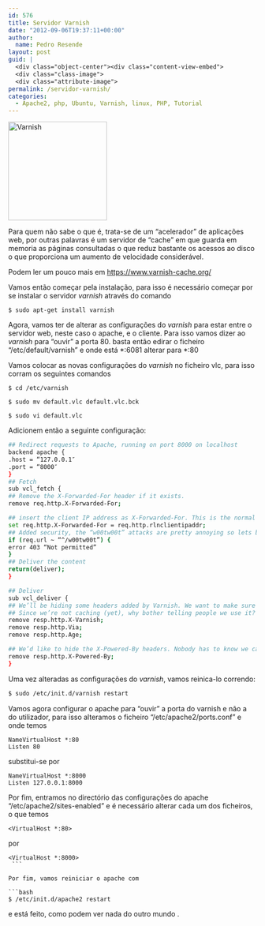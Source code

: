 ```yaml
---
id: 576
title: Servidor Varnish
date: "2012-09-06T19:37:11+00:00"
author:
  name: Pedro Resende
layout: post
guid: |
  <div class="object-center"><div class="content-view-embed">
  <div class="class-image">
  <div class="attribute-image">
permalink: /servidor-varnish/
categories:
  - Apache2, php, Ubuntu, Varnish, linux, PHP, Tutorial
---
```


<div class="object-center">
  <div class="content-view-embed">
    <div class="class-image">
      <div class="attribute-image">
      <img src="https://blog.resende.biz/assets/blog/ezdemo_site/storage/images/media/images/varnish2/11421-1-eng-GB/Varnish_medium.jpg" width="200" height="200"  style="border: 0px solid ;" alt="Varnish" title="Varnish" />
      </div>
    </div>
  </div>
</div>

Para quem não sabe o que é, trata-se de um “acelerador” de aplicações web, por outras palavras é um servidor de “cache” em que guarda em memoria as páginas consultadas o que reduz bastante os acessos ao disco o que proporciona um aumento de velocidade considerável.

Podem ler um pouco mais em <a href="https://www.varnish-cache.org/" title="https://www.varnish-cache.org/" target="_blank">https://www.varnish-cache.org/</a>

Vamos então começar pela instalação, para isso é necessário começar por se instalar o servidor _varnish_ através do comando

```basg
$ sudo apt-get install varnish
```

Agora, vamos ter de alterar as configurações do _varnish_ para estar entre o servidor web, neste caso o apache, e o cliente. Para isso vamos dizer ao _varnish_ para “ouvir” a porta 80. basta então edirar o ficheiro “/etc/default/varnish” e onde está \*:6081 alterar para \*:80

Vamos colocar as novas configurações do _varnish_ no ficheiro vlc, para isso corram os seguintes comandos

```basg
$ cd /etc/varnish

$ sudo mv default.vlc default.vlc.bck

$ sudo vi default.vlc
```

Adicionem então a seguinte configuração:

```bash
## Redirect requests to Apache, running on port 8000 on localhost
backend apache {
.host = “127.0.0.1″
.port = “8000″
}
## Fetch
sub vcl_fetch {
## Remove the X-Forwarded-For header if it exists.
remove req.http.X-Forwarded-For;

## insert the client IP address as X-Forwarded-For. This is the normal IP address of the user.
set req.http.X-Forwarded-For = req.http.rlnclientipaddr;
## Added security, the “w00tw00t” attacks are pretty annoying so lets block it before it reaches our webserver
if (req.url ~ “^/w00tw00t”) {
error 403 “Not permitted”
}
## Deliver the content
return(deliver);
}

## Deliver
sub vcl_deliver {
## We’ll be hiding some headers added by Varnish. We want to make sure people are not seeing we’re using Varnish.
## Since we’re not caching (yet), why bother telling people we use it?
remove resp.http.X-Varnish;
remove resp.http.Via;
remove resp.http.Age;

## We’d like to hide the X-Powered-By headers. Nobody has to know we can run PHP and have version xyz of it.
remove resp.http.X-Powered-By;
}
```

Uma vez alteradas as configurações do _varnish_, vamos reinica-lo correndo:

```bash
$ sudo /etc/init.d/varnish restart
```

Vamos agora configurar o apache para “ouvir” a porta do varnish e não a do utilizador, para isso alteramos o ficheiro “/etc/apache2/ports.conf” e onde temos

```
NameVirtualHost *:80
Listen 80
```

substitui-se por

```
NameVirtualHost *:8000
Listen 127.0.0.1:8000
```

Por fim, entramos no directório das configurações do apache “/etc/apache2/sites-enabled” e é necessário alterar cada um dos ficheiros, o que temos

```
<VirtualHost *:80>
```

por

```
<VirtualHost *:8000>
 ```

Por fim, vamos reiniciar o apache com

```bash
$ /etc/init.d/apache2 restart
```

e está feito, como podem ver nada do outro mundo .
